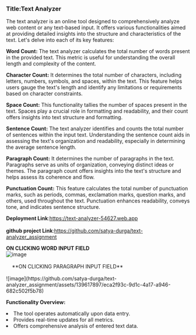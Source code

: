 <h3>Title:Text Analyzer</h3>
The text analyzer is an online tool designed to comprehensively analyze web content or any text-based input. It offers various functionalities aimed at providing detailed insights into the structure and characteristics of the text. Let's delve into each of its key features:<br>

**Word Count:** The text analyzer calculates the total number of words present in the provided text. This metric is useful for understanding the overall length and complexity of the content.

**Character Count:** It determines the total number of characters, including letters, numbers, symbols, and spaces, within the text. This feature helps users gauge the text's length and identify any limitations or requirements based on character constraints.

**Space Count:** This functionality tallies the number of spaces present in the text. Spaces play a crucial role in formatting and readability, and their count offers insights into text structure and formatting.

**Sentence Count:** The text analyzer identifies and counts the total number of sentences within the input text. Understanding the sentence count aids in assessing the text's organization and readability, especially in determining the average sentence length.

**Paragraph Count:** It determines the number of paragraphs in the text. Paragraphs serve as units of organization, conveying distinct ideas or themes. The paragraph count offers insights into the text's structure and helps assess its coherence and flow.

**Punctuation Count:** This feature calculates the total number of punctuation marks, such as periods, commas, exclamation marks, question marks, and others, used throughout the text. Punctuation enhances readability, conveys tone, and indicates sentence structure.

**Deployment Link**:https://text-analyzer-54627.web.app<br><br>
**github project Link**:https://github.com/satya-durga/text-analyzer_assignment<br>

**ON CLICKING WORD INPUT FIELD**<br>
![image](https://github.com/satya-durga/text-analyzer_assignment/assets/139617897/a160a6c2-ce9b-435a-ac1a-247e8398cd91)

<div style="margin:1rem">**ON CLICKING PARAGRAPH INPUT FIELD**</div>
![image](https://github.com/satya-durga/text-analyzer_assignment/assets/139617897/eca2f93c-9d1c-4a17-a946-682c502f5b78)

**Functionality Overview:**

<li>The tool operates automatically upon data entry.</li>
<li>Provides real-time updates for all metrics.</li>
<li>Offers comprehensive analysis of entered text data.</li>



